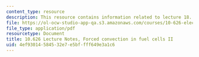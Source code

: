 ```yaml
---
content_type: resource
description: This resource contains information related to lecture 18.
file: https://ol-ocw-studio-app-qa.s3.amazonaws.com/courses/10-626-electrochemical-energy-systems-spring-2014/4ef93014584532e7e5bffff649e3a1c6_MIT10_626S14_S11lec18.pdf
file_type: application/pdf
resourcetype: Document
title: 10.626 Lecture Notes, Forced convection in fuel cells II
uid: 4ef93014-5845-32e7-e5bf-fff649e3a1c6
---
```


